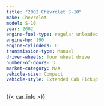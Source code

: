 ```yaml
---
title: "2002 Chevrolet S-10"
make: Chevrolet
model: S-10
year: 2002
engine-fuel-type: regular unleaded
engine-hp: 190
engine-cylinders: 6
transmission-type: Manual
driven-wheels: four wheel drive
number-of-doors: 3
market-category: N/A
vehicle-size: Compact
vehicle-style: Extended Cab Pickup
---
```


{{< car_info >}}
